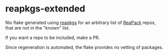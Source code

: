 # reapkgs-extended

Nix flake generated using [reapkgs](https://github.com/silvarc141/reapkgs) for an arbitrary list of [ReaPack](https://reapack.com) repos, that are not in the "known" list.  

If you want a repo to be included, make a PR.

Since regeneration is automated, the flake provides no vetting of packages.

